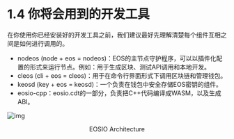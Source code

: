 # 1.4 你将会用到的开发工具
在你使用你已经安装好的开发工具之前，我们建议最好先理解清楚每个组件互相之间是如何进行调用的。
- nodeos (node + eos = nodeos)：EOS的主节点守护程序，可以以插件化配置的形式来运行节点。例如：用于生成区块、测试API调用和本地开发。
- cleos (cli + eos = cleos)：用于在命令行界面形式下调用区块链和管理钱包。
- keosd (key + eos = keosd)：一个负责在钱包中安全存储EOS密钥的组件。
- eosio-cpp：eosio.cdt的一部分，负责把C++代码编译成WASM，以及生成ABI。

![img](https://files.readme.io/582e059-411_DevRelations_NodeosGraphic_Option3.png)
<center> EOSIO Architecture </center>
